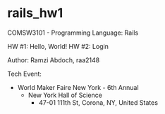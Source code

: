 # rails_hw1
COMSW3101 - Programming Language: Rails

HW #1: Hello, World!
HW #2: Login

Author: Ramzi Abdoch, raa2148

Tech Event:
  - World Maker Faire New York - 6th Annual 
    - New York Hall of Science
		- 47-01 111th St, Corona, NY, United States
